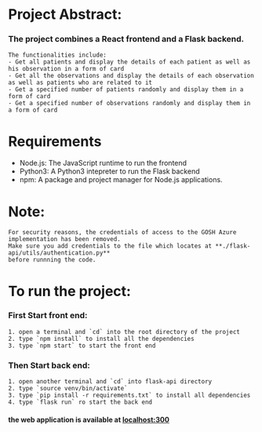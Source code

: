 # Project Abstract:
### The project combines a **React** frontend and a **Flask** backend.
    The functionalities include:
    - Get all patients and display the details of each patient as well as his observation in a form of card
    - Get all the observations and display the details of each observation as well as patients who are related to it
    - Get a specified number of patients randomly and display them in a form of card
    - Get a specified number of observations randomly and display them in a form of card


# Requirements
* Node.js: The JavaScript runtime to run the frontend
* Python3: A Python3 intepreter to run the Flask backend
* npm: A package and project manager for Node.js applications.

# Note:
    For security reasons, the credentials of access to the GOSH Azure implementation has been removed.
    Make sure you add credentials to the file which locates at **./flask-api/utils/authentication.py** 
    before runnning the code.

# To run the project:
### First Start front end:
    1. open a terminal and `cd` into the root directory of the project 
    2. type `npm install` to install all the dependencies 
    3. type `npm start` to start the front end
### Then Start back end:
    1. open another terminal and `cd` into flask-api directory
    2. type `source venv/bin/activate` 
    3. type `pip install -r requirements.txt` to install all dependencies
    4. type `flask run` ro start the back end
#### the web application is available at [localhost:300](http://localhost:3000/)



